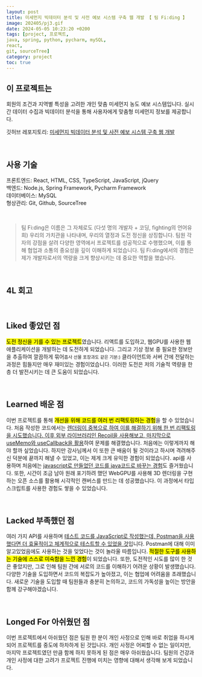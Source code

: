 ```yaml
---
layout: post
title: 미세먼지 빅데이터 분석 및 사전 예보 시스템 구축 웹 개발 【 팀 Fi:ding 】
image: 202405/pj3.gif
date: 2024-05-05 10:23:20 +0200
tags: [project, 프로젝트, 
java, spring, python, pycharm, mySQL, 
react, 
git, sourceTree]
category: project
toc: true
---
```

## 이 프로젝트는 
회원의 조건과 지역별 특성을 고려한 개인 맞춤 미세먼지 농도 예보 시스템입니다. 실시간 데이터 수집과 빅데이터 분석을 통해 사용자에게 맞춤형 미세먼지 정보를 제공합니다. <br>

깃허브 레포지토리: [미세먼지 빅데이터 분석 및 사전 예보 시스템 구축 웹 개발](https://github.com/jieun000/FIDING-AirQualityBigDataAnalysis)

<br>

## 사용 기술
프론트엔드: React, HTML, CSS, TypeScript, JavaScript, jQuery <br>
백엔드: Node.js, Spring Framework, Pycharm Framework <br>
데이터베이스: MySQL <br>
형상관리: Git, Github, SourceTree

<br>

> 팀 Fi:ding은 이름은 그 자체로도 (다섯 명의 개발자 + 코딩, fighting의 언어유희) 우리의 가치관을 나타내며, 우리의 열정과 도전 정신을 상징합니다. 팀원 각자의 강점을 살려 다양한 영역에서 프로젝트를 성공적으로 수행했으며, 이를 통해 협업과 소통의 중요성을 깊이 이해하게 되었습니다. 팀 Fi:ding에서의 경험은 제가 개발자로서의 역량을 크게 향상시키는 데 중요한 역할을 했습니다. 

<br>

## 4L 회고
<br>

## Liked 좋았던 점
<mark>도전 정신을 기를 수 있는 프로젝트</mark>였습니다. 리액트를 도입하고, 웹GPU를 사용한 웹 애플리케이션을 개발하는 데 도전하게 되었습니다. 그리고 기상 정보 중 필요한 정보만을 추출하여 깔끔하게 묶어<small>흡사 선물 포장과도 같은 기분:)</small> 클라이언트와 서버 간에 전달하는 과정은 힘들지만 매우 재미있는 경험이었습니다. 이러한 도전은 저의 기술적 역량을 한층 더 발전시키는 데 큰 도움이 되었습니다.

<br>

## Learned 배운 점
이번 프로젝트를 통해 <mark>개선을 위해 코드를 여러 번 리팩토링하는 경험</mark>을 할 수 있었습니다. 처음 작성한 코드에서는 <u>렌더링이 중복으로 하여 이를 해결하기 위해 한 번 리팩토링을 시도했습니다. 이후 외부 라이브러리인 Recoil을 사용해보고, 마지막으로 useMemo와 useCallback을 활용</u>하여 문제를 해결했습니다. 처음에는 이렇게까지 해야 할까 싶었습니다. 하지만 강사님께서 이 또한 큰 배움이 될 것이라고 하시며 격려해주신 덕분에 끝까지 해낼 수 있었고, 이는 제게 크게 유익한 경험이 되었습니다. api를 사용하며 처음에는 <u>javascript로 만들었던 코드를 java코드로 바꾸는 경험</u>도 즐거웠습니다. 또한, 시간이 조금 남아 원래 포기하려 했던 WebGPU를 사용해 3D 렌더링을 구현하는 오픈 소스를 활용해 시각적인 캔버스를 만드는 데 성공했습니다. 이 과정에서 타입스크립트를 사용한 경험도 쌓을 수 있었습니다.

<br>

## Lacked 부족했던 점
여러 가지 API를 사용하며 <u>테스트 코드를 JavaScript로 작성했는데, Postman을 사용했다면 더 효율적이고 체계적으로 테스트할 수 있었을 것</u>입니다. Postman에 대해 이미 알고있었음에도 사용하는 것을 잊었다는 것이 놀라울 따름입니다. <mark>적절한 도구를 사용하는 기술에 스스로 미숙함을 느낀 경험</mark>이 되었습니다. 또한, 도전적인 시도를 많이 한 것은 좋았지만, 그로 인해 팀원 간에 서로의 코드를 이해하기 어려운 상황이 발생했습니다. 다양한 기술을 도입하면서 코드의 복잡도가 높아졌고, 이는 협업에 어려움을 초래했습니다. 새로운 기술을 도입할 때 팀원들과 충분히 논의하고, 코드의 가독성을 높이는 방안을 함께 강구해야겠습니다.

<br>

## Longed For 아쉬웠던 점
이번 프로젝트에서 아쉬웠던 점은 팀원 한 분이 개인 사정으로 인해 바로 취업을 하시게 되어 프로젝트를 중도에 하차하게 된 것입니다. 개인 사정은 어찌할 수 없는 일이지만, 마지막 프로젝트였던 만큼 함께 하지 못하게 된 점은 매우 아쉬웠습니다. 팀원의 건강과 개인 사정에 대한 고려가 프로젝트 진행에 미치는 영향에 대해서 생각해 보게 되었습니다.